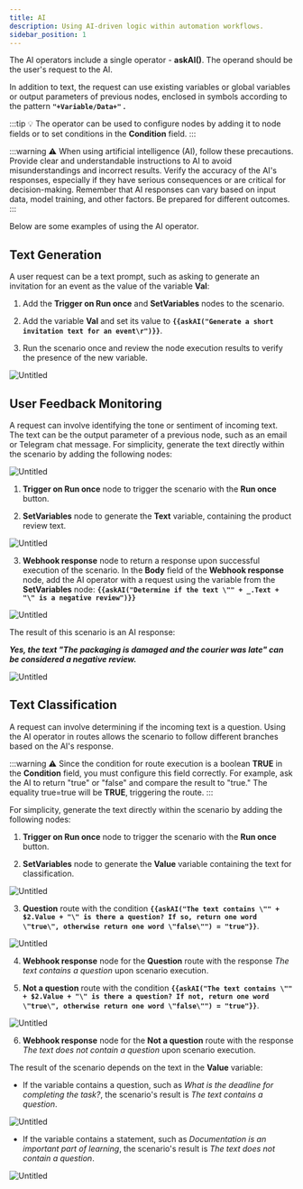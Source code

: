```yaml
---
title: AI
description: Using AI-driven logic within automation workflows.
sidebar_position: 1
---
```


The AI operators include a single operator - **askAI()**. The operand should be the user's request to the AI.

In addition to text, the request can use existing variables or global variables or output parameters of previous nodes, enclosed in symbols according to the pattern **`"+Variable/Data+"` .**

:::tip
💡 The operator can be used to configure nodes by adding it to node fields or to set conditions in the **Condition** field.
:::

:::warning
⚠️ When using artificial intelligence (AI), follow these precautions. Provide clear and understandable instructions to AI to avoid misunderstandings and incorrect results. Verify the accuracy of the AI's responses, especially if they have serious consequences or are critical for decision-making. Remember that AI responses can vary based on input data, model training, and other factors. Be prepared for different outcomes.
:::

Below are some examples of using the AI operator.

## Text Generation

A user request can be a text prompt, such as asking to generate an invitation for an event as the value of the variable **Val**:

1. Add the **Trigger on Run once** and **SetVariables** nodes to the scenario.

2. Add the variable **Val** and set its value to **`{{askAI("Generate a short invitation text for an event\r")}}`**.

3. Run the scenario once and review the node execution results to verify the presence of the new variable.

![Untitled](./ai/untitled.png)

## User Feedback Monitoring

A request can involve identifying the tone or sentiment of incoming text. The text can be the output parameter of a previous node, such as an email or Telegram chat message. For simplicity, generate the text directly within the scenario by adding the following nodes:

![Untitled](./ai/untitled_1.png)

1. **Trigger on Run once** node to trigger the scenario with the **Run once** button.

2. **SetVariables** node to generate the **Text** variable, containing the product review text.

![Untitled](./ai/untitled_2.png)

3. **Webhook response** node to return a response upon successful execution of the scenario. In the **Body** field of the **Webhook response** node, add the AI operator with a request using the variable from the **SetVariables** node: **`{{askAI("Determine if the text \"" + _.Text + "\" is a negative review")}}`**

![Untitled](./ai/untitled_3.png)

The result of this scenario is an AI response:

***Yes, the text "The packaging is damaged and the courier was late" can be considered a negative review.***

![Untitled](./ai/untitled_4.png)

## Text Classification

A request can involve determining if the incoming text is a question. Using the AI operator in routes allows the scenario to follow different branches based on the AI's response.

:::warning
⚠️ Since the condition for route execution is a boolean **TRUE** in the **Condition** field, you must configure this field correctly. For example, ask the AI to return "true" or "false" and compare the result to "true." The equality true=true will be **TRUE**, triggering the route.
:::

For simplicity, generate the text directly within the scenario by adding the following nodes:

1. **Trigger on Run once** node to trigger the scenario with the **Run once** button.

2. **SetVariables** node to generate the **Value** variable containing the text for classification.

![Untitled](./ai/untitled_5.png)

3. **Question** route with the condition **`{{askAI("The text contains \"" + $2.Value + "\" is there a question? If so, return one word \"true\", otherwise return one word \"false\"") = "true"}}`**.

![Untitled](./ai/untitled_6.png)

4. **Webhook response** node for the **Question** route with the response *The text contains a question* upon scenario execution.

5. **Not a question** route with the condition **`{{askAI("The text contains \"" + $2.Value + "\" is there a question? If not, return one word \"true\", otherwise return one word \"false\"") = "true"}}`**.

![Untitled](./ai/untitled_7.png)

6. **Webhook response** node for the **Not a question** route with the response *The text does not contain a question* upon scenario execution.

The result of the scenario depends on the text in the **Value** variable:

- If the variable contains a question, such as *What is the deadline for completing the task?*, the scenario's result is *The text contains a question*.

![Untitled](./ai/untitled_8.png)

- If the variable contains a statement, such as *Documentation is an important part of learning*, the scenario's result is *The text does not contain a question*.

![Untitled](./ai/untitled_9.png)
